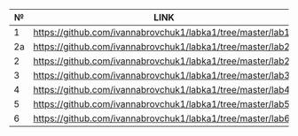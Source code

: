 
№  | LINK
---|-----------------------------------------------------------
1  | https://github.com/ivannabrovchuk1/labka1/tree/master/lab1
2a | https://github.com/ivannabrovchuk1/labka1/tree/master/lab2a
2  | https://github.com/ivannabrovchuk1/labka1/tree/master/lab2
3  | https://github.com/ivannabrovchuk1/labka1/tree/master/lab3
4  | https://github.com/ivannabrovchuk1/labka1/tree/master/lab4
5  | https://github.com/ivannabrovchuk1/labka1/tree/master/lab5
6  | https://github.com/ivannabrovchuk1/labka1/tree/master/lab6


